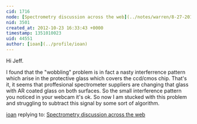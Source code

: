 ```yaml
---
cid: 1716
node: [Spectrometry discussion across the web](../notes/warren/8-27-2012/spectrometry-discussion-across-web)
nid: 3501
created_at: 2012-10-23 16:33:43 +0000
timestamp: 1351010023
uid: 44551
author: [ioan](../profile/ioan)
---
```


Hi Jeff. 

I found that the "wobbling" problem is in fact a nasty interferrence pattern which arise in the protective glass which covers the ccd/cmos chip. That's it, it seems that proffesional spectrometer suppliers are changing that glass with  AR coated glass on both surfaces. So the small interference pattern you noticed in your webcam it's ok. So now I am stucked with this problem and struggling to subtract this signal by some sort of algorithm.

[ioan](../profile/ioan) replying to: [Spectrometry discussion across the web](../notes/warren/8-27-2012/spectrometry-discussion-across-web)

